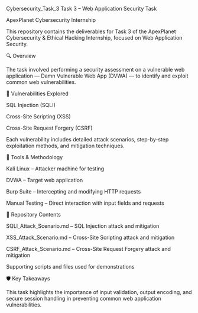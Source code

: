Cybersecurity_Task_3
Task 3 – Web Application Security Task

ApexPlanet Cybersecurity Internship

This repository contains the deliverables for Task 3 of the ApexPlanet Cybersecurity & Ethical Hacking Internship, focused on Web Application Security.

🔍 Overview

The task involved performing a security assessment on a vulnerable web application — Damn Vulnerable Web App (DVWA) — to identify and exploit common web vulnerabilities.

🧠 Vulnerabilities Explored

SQL Injection (SQLI)

Cross-Site Scripting (XSS)

Cross-Site Request Forgery (CSRF)

Each vulnerability includes detailed attack scenarios, step-by-step exploitation methods, and mitigation techniques.

🧰 Tools & Methodology

Kali Linux – Attacker machine for testing

DVWA – Target web application

Burp Suite – Intercepting and modifying HTTP requests

Manual Testing – Direct interaction with input fields and requests

📁 Repository Contents

SQLI_Attack_Scenario.md – SQL Injection attack and mitigation

XSS_Attack_Scenario.md – Cross-Site Scripting attack and mitigation

CSRF_Attack_Scenario.md – Cross-Site Request Forgery attack and mitigation

Supporting scripts and files used for demonstrations

🛡️ Key Takeaways

This task highlights the importance of input validation, output encoding, and secure session handling in preventing common web application vulnerabilities.